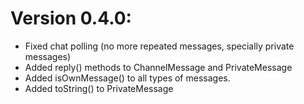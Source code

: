 # Version 0.4.0:
- Fixed chat polling (no more repeated messages, specially private messages)
- Added reply() methods to ChannelMessage and PrivateMessage
- Added isOwnMessage() to all types of messages.
- Added toString() to PrivateMessage
